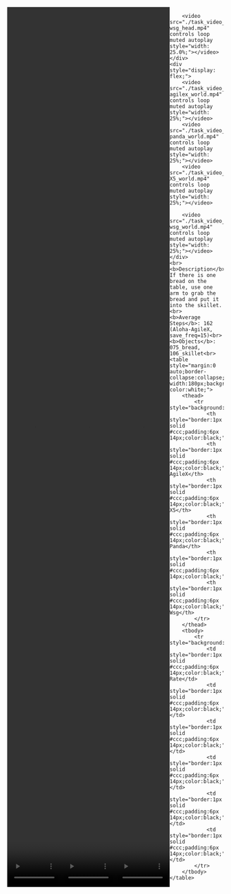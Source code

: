 <!DOCTYPE html>
<html lang="en">
<body>
    <div style="display: flex;">
        <video src="./task_video_clean/place_bread_skillet/aloha-agilex_head.mp4" controls loop muted autoplay style="width: 25.0%;"></video>
        <video src="./task_video_clean/place_bread_skillet/franka-panda_head.mp4" controls loop muted autoplay style="width: 25.0%;"></video>
        <video src="./task_video_clean/place_bread_skillet/ARX-X5_head.mp4" controls loop muted autoplay style="width: 25.0%;"></video>
        
        <video src="./task_video_clean/place_bread_skillet/ur5-wsg_head.mp4" controls loop muted autoplay style="width: 25.0%;"></video>
    </div>
    <div style="display: flex;">
        <video src="./task_video_clean/place_bread_skillet/aloha-agilex_world.mp4" controls loop muted autoplay style="width: 25%;"></video>
        <video src="./task_video_clean/place_bread_skillet/franka-panda_world.mp4" controls loop muted autoplay style="width: 25%;"></video>
        <video src="./task_video_clean/place_bread_skillet/ARX-X5_world.mp4" controls loop muted autoplay style="width: 25%;"></video>
        
        <video src="./task_video_clean/place_bread_skillet/ur5-wsg_world.mp4" controls loop muted autoplay style="width: 25%;"></video>
    </div>
    <br><b>Description</b>: If there is one bread on the table, use one arm to grab the bread and put it into the skillet.<br>
    <b>Average Steps</b>: 162 (Aloha-AgileX, save_freq=15)<br>
    <b>Objects</b>: 075_bread, 106_skillet<br>
    <table style="margin:0 auto;border-collapse:collapse;width:auto;min-width:180px;background-color:white;">
        <thead>
            <tr style="background:#f0f0f0;">
                <th style="border:1px solid #ccc;padding:6px 14px;color:black;">Embodiments</th>
                <th style="border:1px solid #ccc;padding:6px 14px;color:black;">Aloha-AgileX</th>
                <th style="border:1px solid #ccc;padding:6px 14px;color:black;">ARX-X5</th>
                <th style="border:1px solid #ccc;padding:6px 14px;color:black;">Franka-Panda</th>
                <th style="border:1px solid #ccc;padding:6px 14px;color:black;">Piper</th>
                <th style="border:1px solid #ccc;padding:6px 14px;color:black;">UR5-Wsg</th>
            </tr>
        </thead>
        <tbody>
            <tr style="background:white;">
                <td style="border:1px solid #ccc;padding:6px 14px;color:black;">Success Rate</td>
                <td style="border:1px solid #ccc;padding:6px 14px;color:black;">34%</td>
                <td style="border:1px solid #ccc;padding:6px 14px;color:black;">26%</td>
                <td style="border:1px solid #ccc;padding:6px 14px;color:black;">42%</td>
                <td style="border:1px solid #ccc;padding:6px 14px;color:black;">0%</td>
                <td style="border:1px solid #ccc;padding:6px 14px;color:black;">37%</td>
            </tr>
        </tbody>
    </table>
</body>
</html>
